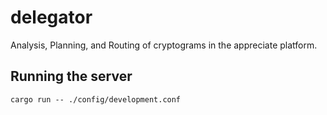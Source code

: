delegator
===

Analysis, Planning, and Routing of cryptograms in the appreciate platform.

Running the server
---

```shell
cargo run -- ./config/development.conf
```
